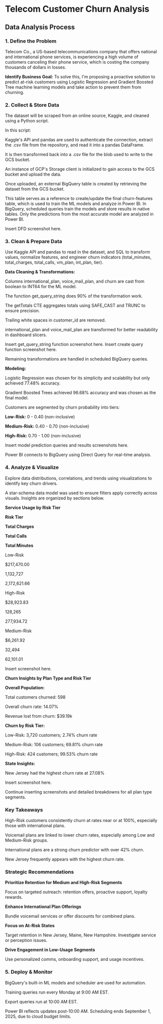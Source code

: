 # Telecom Customer Churn Analysis

## Data Analysis Process

### 1. Define the Problem

Telecom Co., a US-based telecommunications company that offers national and international phone services, is experiencing a high volume of customers canceling their phone service, which is costing the company thousands of dollars in losses.

**Identify Business Goal:**
To solve this, I'm proposing a proactive solution to predict at-risk customers using Logistic Regression and Gradient Boosted Tree machine learning models and take action to prevent them from churning.

### 2. Collect & Store Data

The dataset will be scraped from an online source, Kaggle, and cleaned using a Python script.

In this script:

Kaggle's API and pandas are used to authenticate the connection, extract the .csv file from the repository, and read it into a pandas DataFrame.

It is then transformed back into a .csv file for the blob used to write to the GCS bucket.

An instance of GCP's Storage client is initialized to gain access to the GCS bucket and upload the data.

Once uploaded, an external BigQuery table is created by retrieving the dataset from the GCS bucket.

This table serves as a reference to create/update the final churn-features table, which is used to train the ML models and analyze in Power BI. In BigQuery, scheduled queries train the models and store results in native tables. Only the predictions from the most accurate model are analyzed in Power BI.

Insert DFD screenshot here.

### 3. Clean & Prepare Data

Use Kaggle API and pandas to read in the dataset, and SQL to transform values, normalize features, and engineer churn indicators (total_minutes, total_charges, total_calls, vm_plan, int_plan, tier).

**Data Cleaning & Transformations:**

Columns international_plan, voice_mail_plan, and churn are cast from boolean to INT64 for the ML model.

The function get_query_string does 90% of the transformation work.

The getTotals CTE aggregates totals using SAFE_CAST and TRUNC to ensure precision.

Trailing white spaces in customer_id are removed.

international_plan and voice_mail_plan are transformed for better readability in dashboard slicers.

Insert get_query_string function screenshot here.
Insert create query function screenshot here.

Remaining transformations are handled in scheduled BigQuery queries.

**Modeling:**

Logistic Regression was chosen for its simplicity and scalability but only achieved 77.48% accuracy.

Gradient Boosted Trees achieved 96.68% accuracy and was chosen as the final model.

Customers are segmented by churn probability into tiers:

**Low-Risk:** 0 - 0.40 (non-inclusive)

**Medium-Risk:** 0.40 - 0.70 (non-inclusive)

**High-Risk:** 0.70 - 1.00 (non-inclusive)

Insert model prediction queries and results screenshots here.

Power BI connects to BigQuery using Direct Query for real-time analysis.

### 4. Analyze & Visualize

Explore data distributions, correlations, and trends using visualizations to identify key churn drivers.

A star-schema data model was used to ensure filters apply correctly across visuals. Insights are organized by sections below.

**Service Usage by Risk Tier**

**Risk Tier**

**Total Charges**

**Total Calls**

**Total Minutes**

Low-Risk

$217,470.00

1,132,727

2,172,621.66

High-Risk

$28,923.83

128,265

277,934.72

Medium-Risk

$6,261.92

32,494

62,101.01

Insert screenshot here.

**Churn Insights by Plan Type and Risk Tier**

**Overall Population:**

Total customers churned: 598

Overall churn rate: 14.07%

Revenue lost from churn: $39.19k

**Churn by Risk Tier:**

Low-Risk: 3,720 customers; 2.74% churn rate

Medium-Risk: 106 customers; 69.81% churn rate

High-Risk: 424 customers; 99.53% churn rate

**State Insights:**

New Jersey had the highest churn rate at 27.08%

Insert screenshot here.

Continue inserting screenshots and detailed breakdowns for all plan type segments.

### Key Takeaways

High-Risk customers consistently churn at rates near or at 100%, especially those with international plans.

Voicemail plans are linked to lower churn rates, especially among Low and Medium-Risk groups.

International plans are a strong churn predictor with over 42% churn.

New Jersey frequently appears with the highest churn rate.

### Strategic Recommendations

**Prioritize Retention for Medium and High-Risk Segments**

Focus on targeted outreach: retention offers, proactive support, loyalty rewards.

**Enhance International Plan Offerings**

Bundle voicemail services or offer discounts for combined plans.

**Focus on At-Risk States**

Target retention in New Jersey, Maine, New Hampshire. Investigate service or perception issues.

**Drive Engagement in Low-Usage Segments**

Use personalized comms, onboarding support, and usage incentives.

### 5. Deploy & Monitor

BigQuery's built-in ML models and scheduler are used for automation.

Training queries run every Monday at 9:00 AM EST.

Export queries run at 10:00 AM EST.

Power BI reflects updates post-10:00 AM. Scheduling ends September 1, 2025, due to cloud budget limits.
